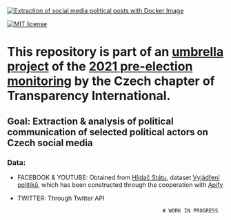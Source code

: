 [![Extraction of social media political posts with Docker Image](https://github.com/opop999/election_monitoring_social_media_communication/actions/workflows/docker.yml/badge.svg)](https://github.com/opop999/election_monitoring_social_media_communication/actions/workflows/docker.yml)

[![MIT license](https://img.shields.io/badge/License-MIT-blue.svg)](https://lbesson.mit-license.org/)

# This repository is part of an [umbrella project](https://github.com/opop999?tab=projects) of the [2021 pre-election monitoring](https://www.transparentnivolby.cz/snemovna2021/) by the Czech chapter of Transparency International.

## Goal: Extraction & analysis of political communication of selected political actors on Czech social media

### Data: 
- FACEBOOK & YOUTUBE: Obtained from [Hlídač Státu](https://www.hlidacstatu.cz/), dataset [Vyjádření politiků](https://www.hlidacstatu.cz/data/Index/vyjadreni-politiku), which has been constructed through the cooperation with [Apify](apify.com)
- TWITTER: Through Twitter API

                                                     # WORK IN PROGRESS
               

